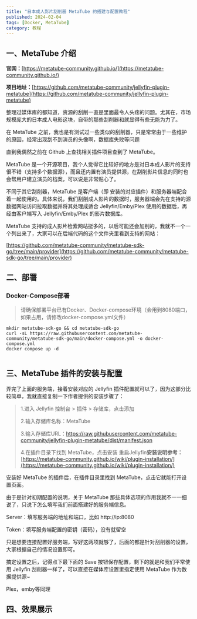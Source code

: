 ```yaml
---
title: "日本成人影片刮削器 MetaTube 的搭建与配置教程"
published: 2024-02-04
tags: [Docker, MetaTube]
category: 教程
---
```


## 一、MetaTube 介绍

**官网：**[https://metatube-community.github.io/](https://metatube-community.github.io/)

**项目地址：**[https://github.com/metatube-community/jellyfin-plugin-metatube](https://github.com/metatube-community/jellyfin-plugin-metatube)

整理过媒体库的都知道，资源的刮削一直是里面最令人头疼的问题。尤其在，市场规模庞大的日本成人电影这块，自带的那些刮削器和就显得有些无能为力了。

在 MetaTube 之前，我也是有测试过一些类似的刮削器，只是常常由于一些维护的原因，经常出现刮不到演员的头像啊，数据库失败等问题

直到我偶然之前在 Github 上查找相关插件项目查到了 MetaTube。

MetaTube 是一个开源项目，我个人觉得它比较好的地方是对日本成人影片的支持很不错（支持多个数据源），而且还内置有演员提供源，在刮削影片信息的同时也会帮用户建立演员的档案，可以说是非常贴心了。

不同于其它刮削器，MetaTube 是客户端（即 安装的对应插件）和服务器端配合着一起使用的。具体来说，我们刮削成人影片的数据时，服务器端会先在支持的源数据网站访问拉取数据并将其处理成适合 Jellyfin/Emby/Plex 使用的数据后，再经由客户端写入 Jellyfin/Emby/Plex 的影片数据库。

MetaTube 支持的成人影片检索网站挺多的，以后可能还会加别的，我就不一个一个列出来了，大家可以在后端代码的这个文件夹里看到支持的网站：

[https://github.com/metatube-community/metatube-sdk-go/tree/main/provider](https://github.com/metatube-community/metatube-sdk-go/tree/main/provider)

## 二、部署

### Docker-Compose部署

> 请确保部署平台已有Docker、Docker-compose环境（会用到8080端口，如果占用，请修改docker-compose.yml文件）

```shell
mkdir metatube-sdk-go && cd metatube-sdk-go
curl -sL https://raw.githubusercontent.com/metatube-community/metatube-sdk-go/main/docker-compose.yml -o docker-compose.yml
docker compose up -d
```

<picture>
    <source srcset="https://s3.catcat.blog/images/2024/02/image.avif" type="image/avif">
    <source srcset="https://s3.catcat.blog/images/2024/02/image.webp" type="image/webp">
    <img src="https://s3.catcat.blog/images/2024/02/image.jpg" alt="" loading="lazy">
</picture>

## 三、MetaTube 插件的安装与配置

弄完了上面的服务端，接着安装对应的 Jellyfin 插件配置就可以了，因为这部分比较简单，我就直接复制一下作者提供的安装步骤了：

> 1.进入 Jellyfin 控制台 > 插件 > 存储库，点击添加
> 
> 2.输入存储库名称：MetaTube
> 
> 3.输入存储库URL：https://raw.githubusercontent.com/metatube-community/jellyfin-plugin-metatube/dist/manifest.json
> 
> 4.在插件目录下找到 MetaTube，点击安装 重启Jellyfin**安装说明参考：**[https://metatube-community.github.io/wiki/plugin-installation/](https://metatube-community.github.io/wiki/plugin-installation/)

安装好 MetaTube 的插件后，在插件目录里找到 MetaTube，点击它就能打开设置页面。

由于是针对初期配置的说明，关于 MetaTube 那些具体选项的作用我就不一一细说了，只说下怎么填写我们前面搭建好的服务端信息。

Server：填写服务端的地址和端口，比如 http://ip:8080

Token：填写服务端配置的密钥（密码），没有就留空

只是想要连接配置好服务端，写好这两项就够了，后面的都是针对刮削器的设置，大家根据自己的情况设置即可。

搞定设置之后，记得点下最下面的 Save 按钮保存配置，剩下的就是和我们平常使用 Jellyfin 刮削器一样了，可以直接在媒体库设置里指定使用 MetaTube 作为数据提供源~

Plex，emby等同理

## 四、效果展示

<picture>
    <source srcset="https://s3.catcat.blog/images/2024/02/image-1.avif" type="image/avif">
    <source srcset="https://s3.catcat.blog/images/2024/02/image-1.webp" type="image/webp">
    <img src="https://s3.catcat.blog/images/2024/02/image-1.jpg" alt="" loading="lazy">
</picture>
